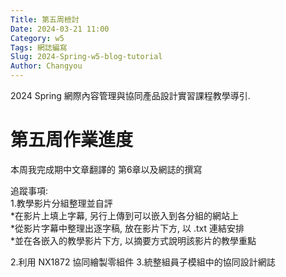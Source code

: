 ```yaml
---
Title: 第五周檢討 
Date: 2024-03-21 11:00
Category: w5
Tags: 網誌編寫
Slug: 2024-Spring-w5-blog-tutorial
Author: Changyou
---
```


2024 Spring 網際內容管理與協同產品設計實習課程教學導引.

<!-- PELICAN_END_SUMMARY -->
# 第五周作業進度
本周我完成期中文章翻譯的 第6章以及網誌的撰寫

追蹤事項:\
1.教學影片分組整理並自評\
*在影片上填上字幕, 另行上傳到可以嵌入到各分組的網站上\
*從影片字幕中整理出逐字稿, 放在影片下方, 以 .txt 連結安排\
*並在各嵌入的教學影片下方, 以摘要方式說明該影片的教學重點

2.利用 NX1872 協同繪製零組件
3.統整組員子模組中的協同設計網誌